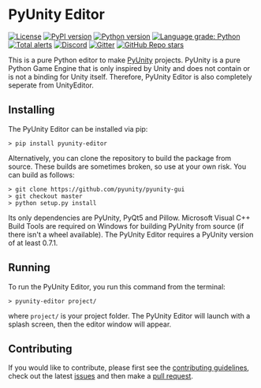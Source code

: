 # PyUnity Editor

[![License](https://img.shields.io/pypi/l/pyunity-editor.svg?logo=python&logoColor=FBE072)](https://github.com/pyunity/pyunity-gui/blob/master/LICENSE)
[![PyPI version](https://img.shields.io/pypi/v/pyunity-editor.svg?logo=python&logoColor=FBE072)](https://pypi.python.org/pypi/pyunity-gui)
[![Python version](https://img.shields.io/pypi/pyversions/pyunity-editor.svg?logo=python&logoColor=FBE072)](https://pypi.python.org/pypi/pyunity-gui)
[![Language grade: Python](https://img.shields.io/lgtm/grade/python/g/pyunity/pyunity-editor.svg?logo=lgtm)](https://lgtm.com/projects/g/pyunity/pyunity-gui/context:python)
[![Total alerts](https://img.shields.io/lgtm/alerts/g/pyunity/pyunity-gui.svg?logo=lgtm&logoWidth=18)](https://lgtm.com/projects/g/pyunity/pyunity-gui/alerts/)
[![Discord](https://img.shields.io/discord/835911328693616680?logo=discord&label=discord)](https://discord.gg/zTn48BEbF9)
[![Gitter](https://badges.gitter.im/pyunity/community.svg)](https://gitter.im/pyunity/community?utm_source=badge&utm_medium=badge&utm_campaign=pr-badge)
[![GitHub Repo stars](https://img.shields.io/github/stars/pyunity/pyunity-gui?logo=github)](https://github.com/pyunity/pyunity-gui/stargazers)

This is a pure Python editor to make <a href="https://github.com/pyunity/pyunity">PyUnity</a> projects.
PyUnity is a pure Python Game Engine that is only inspired by Unity and does not contain or is not a binding for Unity itself.
Therefore, PyUnity Editor is also completely seperate from UnityEditor.

## Installing

The PyUnity Editor can be installed via pip:

    > pip install pyunity-editor

Alternatively, you can clone the repository to build the package from source. These builds are sometimes broken, so use at your own risk. You can build as follows:

    > git clone https://github.com/pyunity/pyunity-gui
    > git checkout master
    > python setup.py install

Its only dependencies are PyUnity, PyQt5 and Pillow. Microsoft Visual C++ Build Tools are required on Windows for building PyUnity from source (if there isn't a wheel available). The PyUnity Editor requires a PyUnity version of at least 0.7.1.

## Running
To run the PyUnity Editor, you run this command from the terminal:

    > pyunity-editor project/

where `project/` is your project folder. The PyUnity Editor will launch with a splash screen, then the editor window will appear.

## Contributing

If you would like to contribute, please
first see the [contributing guidelines](https://github.com/pyunity/pyunity-gui/blob/master/contributing.md),
check out the latest [issues](https://github.com/pyunity/pyunity-gui/issues)
and then make a [pull request](https://github.com/pyunity/pyunity-gui/pulls).
